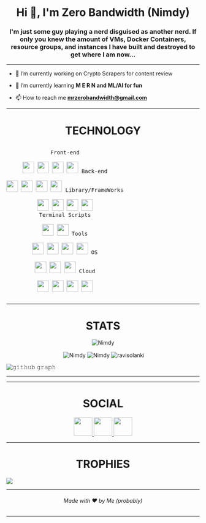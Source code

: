 <h1 align="center">Hi 👋, I'm Zero Bandwidth (Nimdy)</h1>
<h3 align="center"> I'm just some guy playing a nerd disguised as another nerd. If only you knew the amount of VMs, Docker Containers, resource groups, and instances I have built and destroyed to get where I am now...</h3>

---

- 🔭 I’m currently working on Crypto Scrapers for content review

- 🌱 I’m currently learning **M E R N and ML/AI for fun**

- 📫 How to reach me **mrzerobandwidth@gmail.com**

---

<h1 align="center">TECHNOLOGY</h1>

<p style="display: inline-block;" align="center">
  <kbd>
    <kbd>Front-end</kbd>
    <br>
    <br>
    <img width="30px" src="https://cdn.jsdelivr.net/gh/devicons/devicon/icons/html5/html5-original.svg" /> 
    <img width="30px" src="https://cdn.jsdelivr.net/gh/devicons/devicon/icons/css3/css3-plain.svg" /> 
    <img width="30px" src="https://cdn.jsdelivr.net/gh/devicons/devicon/icons/sass/sass-original.svg" /> 
    <img width="30px" src="https://cdn.jsdelivr.net/gh/devicons/devicon/icons/javascript/javascript-original.svg" />
  </kbd>
  <kbd>
    <kbd>Back-end</kbd>
    <br>
    <br>
    <img width="30px" src="https://cdn.jsdelivr.net/gh/devicons/devicon/icons/php/php-original.svg" />
    <img width="30px" src="https://cdn.jsdelivr.net/gh/devicons/devicon/icons/typescript/typescript-original.svg" />
    <img width="30px" src="https://cdn.jsdelivr.net/gh/devicons/devicon/icons/nodejs/nodejs-original.svg" />
    <img width="30px" src="https://cdn.jsdelivr.net/gh/devicons/devicon/icons/redis/redis-original.svg" />
  </kbd>
  <kbd>
    <kbd>Library/FrameWorks</kbd>
    <br>
    <br>
    <img width="30px" src="https://cdn.jsdelivr.net/gh/devicons/devicon/icons/tailwindcss/tailwindcss-plain.svg" />
    <img width="30px" src="https://cdn.jsdelivr.net/gh/devicons/devicon/icons/bootstrap/bootstrap-original.svg" />
    <img width="30px" src="https://cdn.jsdelivr.net/gh/devicons/devicon/icons/react/react-original.svg" />
    <img width="30px" src="https://cdn.jsdelivr.net/gh/devicons/devicon/icons/vuejs/vuejs-original.svg" />
  </kbd>
  <br>
  <kbd>
    <kbd>Terminal Scripts</kbd>
    <br>
    <br>
    <img width="30px" src="https://cdn.jsdelivr.net/gh/devicons/devicon/icons/python/python-plain.svg" />
    <img width="30px" src="https://cdn.jsdelivr.net/gh/devicons/devicon/icons/bash/bash-original.svg" />
  </kbd>
  <kbd>
    <kbd>Tools</kbd>
    <br>
    <br>
    <img width="30px" src="https://cdn.jsdelivr.net/gh/devicons/devicon/icons/vscode/vscode-original.svg" />
    <img width="30px" src="https://github.com/termux/termux-app/raw/master/app/src/main/res/mipmap-xxxhdpi/ic_launcher.png" />
    <img width="30px" src="https://upload.wikimedia.org/wikipedia/commons/thumb/b/b2/Repl.it_logo.svg/512px-Repl.it_logo.svg.png">
    <img width="30px" src="https://cdn.jsdelivr.net/gh/devicons/devicon/icons/docker/docker-original.svg" />
  </kbd>
  <kbd>
    <kbd>OS</kbd>
    <br>
    <br>
    <img width="30px" src="https://cdn.jsdelivr.net/gh/devicons/devicon/icons/linux/linux-original.svg" />
    <img width="30px" src="https://cdn.jsdelivr.net/gh/devicons/devicon/icons/android/android-original.svg" />
    <img width="30px" src="https://cdn.jsdelivr.net/gh/devicons/devicon/icons/windows8/windows8-original.svg" />
  </kbd>
    <kbd>
    <kbd>Cloud</kbd>
    <br>
    <br>
    <img width="30px" src="https://cdn.jsdelivr.net/gh/devicons/devicon/icons/amazonwebservices/amazonwebservices-original.svg" />
    <img width="30px" src="https://cdn.jsdelivr.net/gh/devicons/devicon/icons/digitalocean/digitalocean-original.svg" />
    <img width="30px" src="https://cdn.jsdelivr.net/gh/devicons/devicon/icons/azure/azure-original.svg" />
    <img width="30px" src="https://cdn.jsdelivr.net/gh/devicons/devicon/icons/googlecloud/googlecloud-original.svg" />
  </kbd>
</p>
</p>

---

<h1 align="center">STATS</h1>

<p align="center"> <img src="https://komarev.com/ghpvc/?username=Nimdy" alt="Nimdy" /> </p>

<p align="center">&nbsp;<img align="center" src="https://github-readme-stats.vercel.app/api?username=Nimdy&theme=gotham&show_icons=true" alt="Nimdy" />

<img align="center" src="http://github-readme-streak-stats.herokuapp.com?user=Nimdy&theme=gotham&hide_border=true&date_format=M%20j%5B%2C%20Y%5D" alt="Nimdy" />
<img align="center" src="https://github-readme-stats.vercel.app/api/top-langs/?username=ravisolanki27&layout=default&theme=gotham&hide=html&hide_border=true&card_width=330" alt="ravisolanki" /></p>


![𝚐𝚒𝚝𝚑𝚞𝚋 𝚐𝚛𝚊𝚙𝚑](https://activity-graph.herokuapp.com/graph?username=Nimdy&theme=react-dark&hide_border=true&area=true)

---



---

<h1 align="center">SOCIAL</h1>

<div align="center">
<a href="https://twitter.com/zerobandwidth" target="blank"><img src="https://cdn.jsdelivr.net/gh/devicons/devicon/icons/twitter/twitter-original.svg" style="height: 3rem"/>
</a>


<a href="https://www.instagram.com/mrzerobandwidth" target="blank">
<img src="https://img.icons8.com/fluency/48/000000/instagram-new.png/" style="height:3rem">
</a>

<a href="https://www.youtube.com/realzerobandwidth" target="blank">
<img src="https://img.icons8.com/color/48/000000/youtube-play.png" style="height: 3rem"/>
</a>

</div>

---

<h1 align="center">TROPHIES</h1>
  <img src="https://i.kym-cdn.com/entries/icons/original/000/010/897/imageso.jpg"/>
  
---

<h6 align="center">Made with ❤️ by Me (probably)</h6>

---
